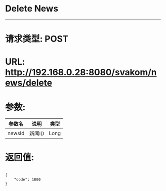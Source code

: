 # Delete News
---
# 请求类型: POST
# URL: http://192.168.0.28:8080/svakom/news/delete
# 参数:
参数名  | 说明    | 类型
------ |-------- | ----
newsId | 新闻ID  | Long
# 返回值:
<pre><code>
{
    "code": 1000
}
</code></pre>

